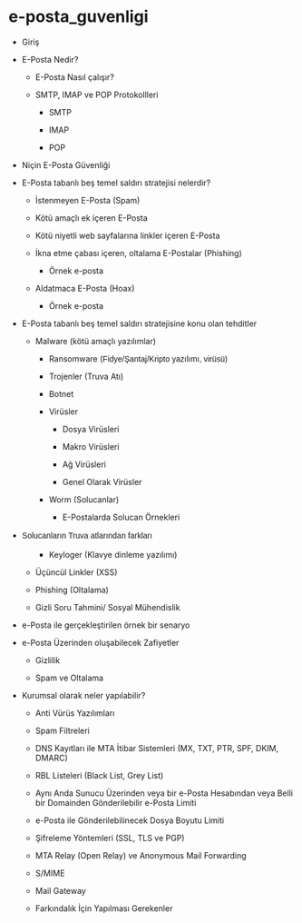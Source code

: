 # e-posta_guvenligi
<ul>
	<li/>
<p style="margin-bottom: 0in">Giriş</p>
	<li/>
<p style="margin-bottom: 0in">E-Posta Nedir? 
	</p>
	<ul>
		<li/>
<p style="margin-bottom: 0in">E-Posta Nasıl çalışır? 
		</p>
		<li/>
<p style="margin-bottom: 0in">SMTP, IMAP ve POP Protokollleri
				</p>
		<ul>
			<li/>
<p style="margin-bottom: 0in">SMTP</p>
			<li/>
<p style="margin-bottom: 0in">IMAP</p>
			<li/>
<p style="margin-bottom: 0in">POP</p>
		</ul>
	</ul>
	<li/>
<p style="margin-bottom: 0in">Niçin E-Posta Güvenliği 
	</p>
	<li/>
<p style="margin-bottom: 0in">E-Posta tabanlı beş temel
	saldırı stratejisi nelerdir? 
	</p>
	<ul>
		<li/>
<p style="margin-bottom: 0in">İstenmeyen E-Posta (Spam) 
		</p>
		<li/>
<p style="margin-bottom: 0in">Kötü amaçlı ek içeren
		E-Posta 
		</p>
		<li/>
<p style="margin-bottom: 0in">Kötü niyetli web sayfalarına
		linkler içeren E-Posta 
		</p>
		<li/>
<p style="margin-bottom: 0in">İkna etme çabası içeren,
		oltalama E-Postalar (Phishing) 
		</p>
		<ul>
			<li/>
<p style="margin-bottom: 0in">Örnek e-posta</p>
		</ul>
		<li/>
<p style="margin-bottom: 0in">Aldatmaca E-Posta (Hoax) 
		</p>
		<ul>
			<li/>
<p style="margin-bottom: 0in">Örnek e-posta</p>
		</ul>
	</ul>
	<li/>
<p style="margin-bottom: 0in">E-Posta tabanlı beş temel
	saldırı stratejisine konu olan tehditler 
	</p>
	<ul>
		<li/>
<p>Malware (kötü amaçlı yazılımlar) 
		</p>
		<ul>
			<li/>
<p>Ransomware (<font face="Arial, sans-serif"><span style="font-weight: normal">Fidye/Şantaj/Kripto
			yazılımı, virüsü</span></font>)</p>
			<li/>
<p>Trojenler (Truva Atı)</p>
			<li/>
<p>Botnet</p>
			<li/>
<p>Virüsler 
			</p>
			<ul>
				<li/>
<p>Dosya Virüsleri</p>
				<li/>
<p>Makro Virüsleri</p>
				<li/>
<p>Ağ Virüsleri</p>
				<li/>
<p>Genel Olarak Virüsler</p>
			</ul>
			<li/>
<p>Worm (Solucanlar)</p>
			<ul>
				<li/>
<p>E-Postalarda Solucan Örnekleri</p>
			</ul>
		</ul>
	</ul>
	<li/>
<p align="justify" style="margin-bottom: 0in; font-weight: normal; line-height: 150%">
	<font face="Arial, sans-serif">Solucanların Truva atlarından
	farkları</font></p>
	<ul>
		<ul>
			<li/>
<p>Keyloger (Klavye dinleme yazılımı)</p>
		</ul>
		<li/>
<p style="margin-bottom: 0in">Üçüncül Linkler (XSS) 
		</p>
		<li/>
<p style="margin-bottom: 0in">Phishing (Oltalama)</p>
		<li/>
<p style="margin-bottom: 0in">Gizli Soru Tahmini/ Sosyal
		Mühendislik 
		</p>
	</ul>
	<li/>
<p style="margin-bottom: 0in">e-Posta ile gerçekleştirilen
	örnek bir senaryo 
	</p>
	<li/>
<p style="margin-bottom: 0in">e-Posta Üzerinden oluşabilecek
	Zafiyetler 
	</p>
	<ul>
		<li/>
<p style="margin-bottom: 0in">Gizlilik 
		</p>
		<li/>
<p style="margin-bottom: 0in">Spam ve Oltalama 
		</p>
	</ul>
	<li/>
<p style="margin-bottom: 0in">Kurumsal olarak neler
	yapılabilir? 
	</p>
	<ul>
		<li/>
<p style="margin-bottom: 0in">Anti Vürüs Yazılımları 
		</p>
		<li/>
<p style="margin-bottom: 0in">Spam Filtreleri 
		</p>
		<li/>
<p style="margin-bottom: 0in">DNS Kayıtları ile MTA İtibar
		Sistemleri (MX, TXT, PTR, SPF, DKIM, DMARC) 
		</p>
		<li/>
<p style="margin-bottom: 0in">RBL Listeleri (Black List, Grey
		List) 
		</p>
		<li/>
<p style="margin-bottom: 0in">Aynı Anda Sunucu Üzerinden
		veya bir e-Posta Hesabından veya Belli bir Domainden
		Gönderilebilir e-Posta Limiti 
		</p>
		<li/>
<p style="margin-bottom: 0in">e-Posta ile Gönderilebilinecek
		Dosya Boyutu Limiti 
		</p>
		<li/>
<p style="margin-bottom: 0in">Şifreleme Yöntemleri (SSL,
		TLS ve PGP) 
		</p>
		<li/>
<p style="margin-bottom: 0in">MTA Relay (Open Relay) ve
		Anonymous Mail Forwarding 
		</p>
		<li/>
<p style="margin-bottom: 0in">S/MIME 
		</p>
		<li/>
<p style="margin-bottom: 0in">Mail Gateway 
		</p>
		<li/>
<p>Farkındalık İçin Yapılması Gerekenler 
		</p>
	</ul>
</ul>
<p style="margin-bottom: 0in; line-height: 100%"><br/>

</p>
